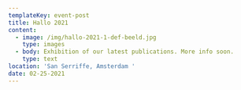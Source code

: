```yaml
---
templateKey: event-post
title: Hallo 2021
content:
  - image: /img/hallo-2021-1-def-beeld.jpg
    type: images
  - body: Exhibition of our latest publications. More info soon.
    type: text
location: 'San Serriffe, Amsterdam '
date: 02-25-2021
---
```


